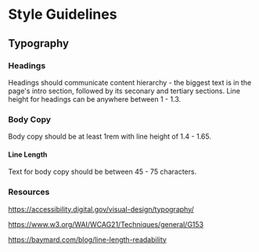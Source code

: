 # Style Guidelines

## Typography

### Headings
Headings should communicate content hierarchy - the biggest text is in the page's intro section, followed by its seconary and tertiary sections. Line height for headings can be anywhere between 1 - 1.3.

### Body Copy
Body copy should be at least 1rem with line height of 1.4 - 1.65.

#### Line Length
Text for body copy should be between 45 - 75 characters. 


### Resources 
https://accessibility.digital.gov/visual-design/typography/

https://www.w3.org/WAI/WCAG21/Techniques/general/G153

https://baymard.com/blog/line-length-readability
